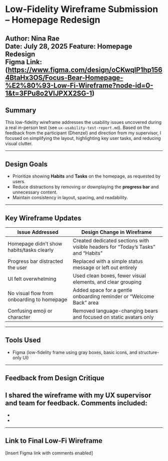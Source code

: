 # Low-Fidelity Wireframe Submission – Homepage Redesign

Author: Nina Rae  
Date: July 28, 2025
Feature: Homepage Redesign  
Figma Link: (https://www.figma.com/design/oCKwqlP1hp1564BtaHx3OS/Focus-Bear-Homepage-%E2%80%93-Low-Fi-Wireframe?node-id=0-1&t=3FPu8o2VIJPXX2SG-1)
---

## Summary

This low-fidelity wireframe addresses the usability issues uncovered during a real in-person test (see `ux-usability-test-report.md`). Based on the feedback from the participant (Dhenzel) and direction from my supervisor, I focused on simplifying the layout, highlighting key user tasks, and reducing visual clutter.

---

## Design Goals

- Prioritize showing **Habits** and **Tasks** on the homepage, as requested by users.
- Reduce distractions by removing or downplaying the **progress bar** and unnecessary content.
- Maintain consistency in layout, spacing, and readability.

---

## Key Wireframe Updates

| Issue Addressed | Design Change in Wireframe |
|-----------------|----------------------------|
| Homepage didn’t show habits/tasks clearly | Created dedicated sections with visible headers for “Today’s Tasks” and “Habits” |
| Progress bar distracted the user | Replaced with a simple status message or left out entirely |
| UI felt overwhelming | Used clean boxes, fewer visual elements, and clear grouping |
| No visual flow from onboarding to homepage | Added space for a gentle onboarding reminder or “Welcome Back” area |
| Confusing emoji or character | Removed language-changing bears and focused on static avatars only |

---

## Tools Used

- Figma (low-fidelity frame using gray boxes, basic icons, and structure-only UI)

---

## Feedback from Design Critique

I shared the wireframe with my UX supervisor and team for feedback. Comments included:
- 
- 
- 

---

## Link to Final Low-Fi Wireframe  
[Insert Figma link with comments enabled]

